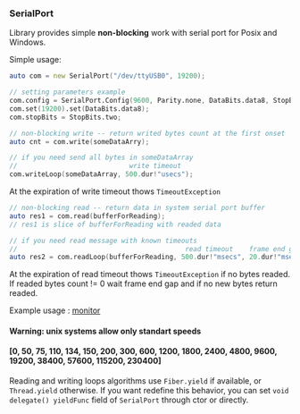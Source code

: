 ### SerialPort

Library provides simple **non-blocking** work with serial port for Posix and Windows.

Simple usage:

```d
auto com = new SerialPort("/dev/ttyUSB0", 19200);

// setting parameters example
com.config = SerialPort.Config(9600, Parity.none, DataBits.data8, StopBits.one)
com.set(19200).set(DataBits.data8);
com.stopBits = StopBits.two;

// non-blocking write -- return writed bytes count at the first onset
auto cnt = com.write(someDataArry);

// if you need send all bytes in someDataArray
//                            write timeout
com.writeLoop(someDataArray, 500.dur!"usecs");
```

At the expiration of write timeout thows `TimeoutException`

```d
// non-blocking read -- return data in system serial port buffer
auto res1 = com.read(bufferForReading);
// res1 is slice of bufferForReading with readed data

// if you need read message with known timeouts
//                                          read timeout    frame end gap
auto res2 = com.readLoop(bufferForReading, 500.dur!"msecs", 20.dur!"msecs");
```
At the expiration of read timeout thows `TimeoutException` if no bytes readed.
If readed bytes count != 0 wait frame end gap and if no new bytes return readed.

Example usage : [monitor](example/monitor)

#### Warning: unix systems allow only standart speeds
#### [0, 50, 75, 110, 134, 150, 200, 300, 600, 1200, 1800, 2400, 4800, 9600, 19200, 38400, 57600, 115200, 230400]

Reading and writing loops algorithms use `Fiber.yield` if available,
or `Thread.yield` otherwise. If you want redefine this behavior, you can set
`void delegate() yieldFunc` field of `SerialPort` through ctor or directly.
